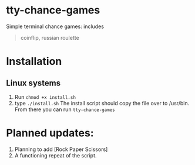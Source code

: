 # tty-chance-games
Simple terminal chance games: includes 
> coinflip,
> russian roulette
# Installation

## Linux systems
1. Run `chmod +x install.sh`
2. type `./install.sh`
The install script should copy the file over to /usr/bin. From there you can run `tty-chance-games`


# Planned updates:
1. Planning to add [Rock Paper Scissors]
2. A functioning repeat of the script.


